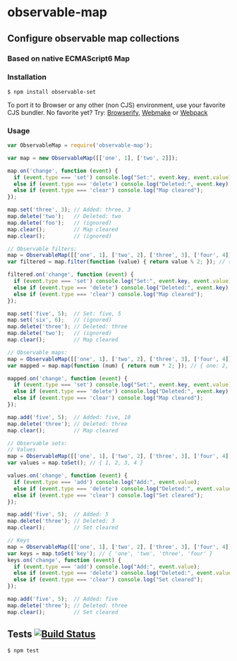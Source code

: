 # observable-map
## Configure observable map collections
### Based on native ECMAScript6 Map

### Installation

	$ npm install observable-set

To port it to Browser or any other (non CJS) environment, use your favorite CJS bundler. No favorite yet? Try: [Browserify](http://browserify.org/), [Webmake](https://github.com/medikoo/modules-webmake) or [Webpack](http://webpack.github.io/)

### Usage

```javascript
var ObservableMap = require('observable-map');

var map = new ObservableMap([['one', 1], ['two', 2]]);

map.on('change', function (event) {
  if (event.type === 'set') console.log("Set:", event.key, event.value);
  else if (event.type === 'delete') console.log("Deleted:", event.key);
  else if (event.type === 'clear') console.log("Map cleared");
});

map.set('three', 3); // Added: three, 3
map.delete('two');   // Deleted: two
map.delete('foo');   // (ignored)
map.clear();         // Map cleared
map.clear();         // (ignored)

// Observable filters:
map = ObservableMap([['one', 1], ['two', 2], ['three', 3], ['four', 4]]);
var filtered = map.filter(function (value) { return value % 2; }); // { one: 1, three: 3 }

filtered.on('change', function (event) {
  if (event.type === 'set') console.log("Set:", event.key, event.value);
  else if (event.type === 'delete') console.log("Deleted:", event.key);
  else if (event.type === 'clear') console.log("Map cleared");
});

map.set('five', 5);  // Set: five, 5
map.set('six', 6);   // (ignored)
map.delete('three'); // Deleted: three
map.delete('two');   // (ignored)
map.clear();         // Map cleared

// Observable maps:
map = ObservableMap([['one', 1], ['two', 2], ['three', 3], ['four', 4]]);
var mapped = map.map(function (num) { return num * 2; }); // { one: 2, two: 4, three: 6, four: 8 }

mapped.on('change', function (event) {
  if (event.type === 'set') console.log("Set:", event.key, event.value);
  else if (event.type === 'delete') console.log("Deleted:", event.key);
  else if (event.type === 'clear') console.log("Map cleared");
});

map.add('five', 5);  // Added: five, 10
map.delete('three'); // Deleted: three
map.clear();         // Map cleared

// Observable sets:
// Values
map = ObservableMap([['one', 1], ['two', 2], ['three', 3], ['four', 4]]);
var values = map.toSet(); // { 1, 2, 3, 4 }

values.on('change', function (event) {
  if (event.type === 'add') console.log("Add:", event.value);
  else if (event.type === 'delete') console.log("Deleted:", event.value);
  else if (event.type === 'clear') console.log("Set cleared");
});

map.add('five', 5);  // Added: 5
map.delete('three'); // Deleted: 3
map.clear();         // Set cleared

// Keys
map = ObservableMap([['one', 1], ['two', 2], ['three', 3], ['four', 4]]);
var keys = map.toSet('key'); // { 'one', 'two', 'three', 'four' }
keys.on('change', function (event) {
  if (event.type === 'add') console.log("Add:", event.value);
  else if (event.type === 'delete') console.log("Deleted:", event.value);
  else if (event.type === 'clear') console.log("Set cleared");
});

map.add('five', 5);  // Added: five
map.delete('three'); // Deleted: three
map.clear();         // Set cleared
```

## Tests [![Build Status](https://travis-ci.org/medikoo/observable-map.png)](https://travis-ci.org/medikoo/observable-map)

	$ npm test
